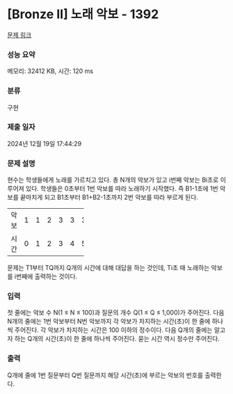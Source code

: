 # [Bronze II] 노래 악보 - 1392 

[문제 링크](https://www.acmicpc.net/problem/1392) 

### 성능 요약

메모리: 32412 KB, 시간: 120 ms

### 분류

구현

### 제출 일자

2024년 12월 19일 17:44:29

### 문제 설명

<p>현수는 학생들에게 노래를 가르치고 있다. 총 N개의 악보가 있고 i번째 악보는 Bi초로 이루어져 있다. 학생들은 0초부터 1번 악보를 따라 노래하기 시작했다. 즉 B1-1초에 1번 악보를 끝마치게 되고 B1초부터 B1+B2-1초까지 2번 악보를 따라 부르게 된다.</p>

<table class="table table-bordered" style="width:35%">
	<tbody>
		<tr>
			<td style="width:5%">악보</td>
			<td style="width:5%">1</td>
			<td style="width:5%">1</td>
			<td style="width:5%">2</td>
			<td style="width:5%">3</td>
			<td style="width:5%">3</td>
			<td style="width:5%">3</td>
		</tr>
		<tr>
			<td style="width:5%">시간</td>
			<td style="width:5%">0</td>
			<td style="width:5%">1</td>
			<td style="width:5%">2</td>
			<td style="width:5%">3</td>
			<td style="width:5%">4</td>
			<td style="width:5%">5</td>
		</tr>
	</tbody>
</table>

<p>문제는 T1부터 TQ까지 Q개의 시간에 대해 대답을 하는 것인데, Ti초 때 노래하는 악보를 i번째에 출력하는 것이다.</p>

### 입력 

 <p>첫 줄에는 악보 수 N(1 ≤ N ≤ 100)과 질문의 개수 Q(1 ≤ Q ≤ 1,000)가 주어진다. 다음 N개의 줄에는 1번 악보부터 N번 악보까지 각 악보가 차지하는 시간(초)이 한 줄에 하나씩 주어진다. 각 악보가 차지하는 시간은 100 이하의 정수이다. 다음 Q개의 줄에는 알고자 하는 Q개의 시간(초)이 한 줄에 하나씩 주어진다. 묻는 시간 역시 정수만 주어진다.</p>

### 출력 

 <p>Q개에 줄에 1번 질문부터 Q번 질문까지 해당 시간(초)에 부르는 악보의 번호를 출력한다.</p>

